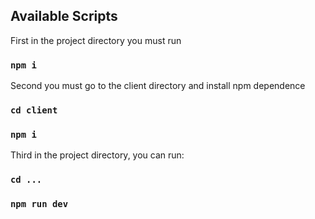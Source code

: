 ## Available Scripts

First in the project directory you must run
### `npm i`

Second you must go to the client directory and install npm dependence
### `cd client`
### `npm i`


Third in the project directory, you can run:
### `cd ...`
### `npm run dev`
